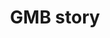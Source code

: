 ---
title: GMB story
slug : gmb-story
description: "Coming soon!"
thumbnail:
    url: "gmb-story/thumb.jpg"
    alt: "Het GMB verhaal"
blurred:
    url: "gmb-story/thumb-blur.jpg"
    alt: "Het GMB Verhaal"
intro: 
  - title: "de GMB story"
    mobile:
      paragraph:
      - line: "Dit verhaal is jammer genoeg nog niet beschikbaar. Probeer het later nog een keer."
    desktop:
      paragraph: 
      - line: "Dit verhaal is jammer genoeg nog niet beschikbaar."
      - line: "Probeer het later nog een keer."
created: 20/01/2017
active: true
enabled: false
order: 1
---